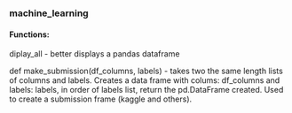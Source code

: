 ### machine_learning    
#### Functions:   
diplay_all - better displays a pandas dataframe

def make_submission(df_columns, labels) - takes two the same length lists of columns and labels.
        Creates a data frame with colums: df_columns
        and labels: labels, in order of labels list,
        return the pd.DataFrame created. Used to create a
        submission frame (kaggle and others).


